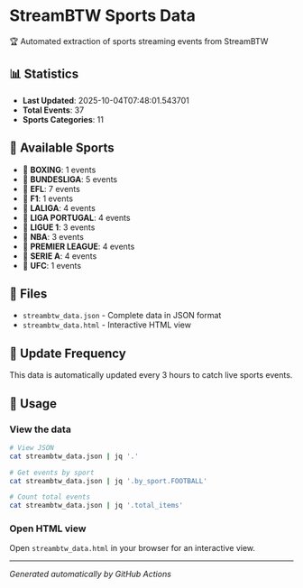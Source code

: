 # StreamBTW Sports Data

🏆 Automated extraction of sports streaming events from StreamBTW

## 📊 Statistics

- **Last Updated**: 2025-10-04T07:48:01.543701
- **Total Events**: 37
- **Sports Categories**: 11

## 🏅 Available Sports

- 🥊 **BOXING**: 1 events
- 🎯 **BUNDESLIGA**: 5 events
- 🎯 **EFL**: 7 events
- 🎯 **F1**: 1 events
- 🎯 **LALIGA**: 4 events
- 🎯 **LIGA PORTUGAL**: 4 events
- 🎯 **LIGUE 1**: 3 events
- 🎯 **NBA**: 3 events
- 🎯 **PREMIER LEAGUE**: 4 events
- 🎯 **SERIE A**: 4 events
- 🎯 **UFC**: 1 events


## 📁 Files

- `streambtw_data.json` - Complete data in JSON format
- `streambtw_data.html` - Interactive HTML view

## 🔄 Update Frequency

This data is automatically updated every 3 hours to catch live sports events.

## 📖 Usage

### View the data
```bash
# View JSON
cat streambtw_data.json | jq '.'

# Get events by sport
cat streambtw_data.json | jq '.by_sport.FOOTBALL'

# Count total events
cat streambtw_data.json | jq '.total_items'
```

### Open HTML view
Open `streambtw_data.html` in your browser for an interactive view.

---

*Generated automatically by GitHub Actions*
